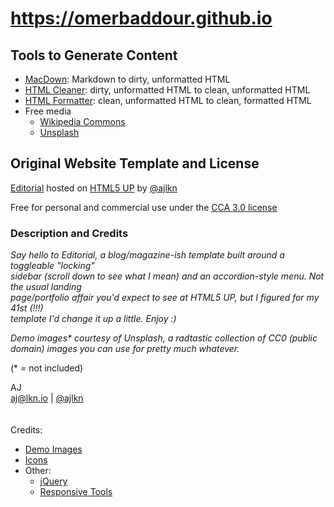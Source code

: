 # https://omerbaddour.github.io

## Tools to Generate Content

- [MacDown](https://macdown.uranusjr.com/): Markdown to dirty, unformatted HTML
- [HTML Cleaner](https://html-cleaner.com/): dirty, unformatted HTML to clean, unformatted HTML
- [HTML Formatter](https://www.freeformatter.com/html-formatter.html): clean, unformatted HTML to clean, formatted HTML
- Free media
	- [Wikipedia Commons](https://commons.wikimedia.org/wiki/Main_Page)
	- [Unsplash](https://unsplash.com/)

## Original Website Template and License

[Editorial](https://html5up.net/editorial) hosted on [HTML5 UP](https://html5up.net/) by [@ajlkn](https://twitter.com/ajlkn)

Free for personal and commercial use under the [CCA 3.0 license](https://html5up.net/license)

### Description and Credits

_Say hello to Editorial, a blog/magazine-ish template built around a toggleable "locking"  
sidebar (scroll down to see what I mean) and an accordion-style menu. Not the usual landing  
page/portfolio affair you'd expect to see at HTML5 UP, but I figured for my 41st (!!!)  
template I'd change it up a little. Enjoy :)_

_Demo images* courtesy of Unsplash, a radtastic collection of CC0 (public domain) images
you can use for pretty much whatever._

(* = not included)

AJ  
[aj@lkn.io](https://aj.lkn.io/) | [@ajlkn](https://twitter.com/ajlkn)
\
\
\
Credits:
- [Demo Images](https://unsplash.com/)
- [Icons](https://fontawesome.com/)
- Other:
	- [jQuery](https://jquery.com/)
	- [Responsive Tools](https://github.com/ajlkn/responsive-tools)
